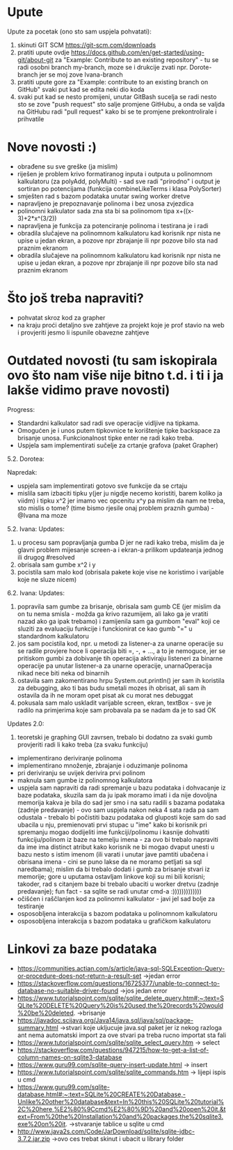 # Upute
Upute za pocetak (ono sto sam uspjela pohvatati): 
1) skinuti GIT SCM https://git-scm.com/downloads
2) pratiti upute ovdje https://docs.github.com/en/get-started/using-git/about-git za "Example: Contribute to an existing repository" - tu se radi osobni branch my-branch, moze se i drukcije zvati npr. Dorote-branch jer se moj zove Ivana-branch
3) pratiti upute gore za "Example: contribute to an existing branch on GitHub" svaki put kad se edita neki dio koda
4) svaki put kad se nesto promijeni, unutar GitBash sucelja se radi nesto sto se zove "push request" sto salje promjene GitHubu, a onda se valjda na GitHubu radi "pull request" kako bi se te promjene prekontrolirale i prihvatile

# Nove novosti :)
- obrađene su sve greške (ja mislim)
- riješen je problem krivo formatiranog inputa i outputa u polinomnom kalkulatoru (za polyAdd, polyMulti) - sad sve radi "prirodno" i output je sortiran po potencijama (funkcija combineLikeTerms i klasa PolySorter)
- smješten rad s bazom podataka unutar swing worker dretve
- napravljeno je prepoznavanje polinoma i bez unosa zvjezdica
- polinomni kalkulator sada zna sta bi sa polinomom tipa x+((x-3)+2*x^(3/2))
- napravljena je funkcija za potenciranje polinoma i testirana je i radi
- obradila slučajeve na polinomnom kalkulatoru kad korisnik npr nista ne upise u jedan ekran, a pozove npr zbrajanje ili npr pozove bilo sta nad praznim ekranom
- obradila slučajeve na polinomnom kalkulatoru kad korisnik npr nista ne upise u jedan ekran, a pozove npr zbrajanje ili npr pozove bilo sta nad praznim ekranom

# Što još treba napraviti?
- pohvatat skroz kod za grapher
- na kraju proći detaljno sve zahtjeve za projekt koje je prof stavio na web i provjeriti jesmo li ispunile obavezne zahtjeve

# Outdated novosti (tu sam iskopirala ovo što nam više nije bitno t.d. i ti i ja lakše vidimo prave novosti)
Progress:
- Standardni kalkulator sad radi sve operacije vidljive na tipkama. 
- Omogućen je i unos putem tipkovnice te korištenje tipke backspace za brisanje unosa. Funkcionalnost tipke enter ne radi kako treba.
- Uspjela sam implementirati sučelje za crtanje grafova (paket Grapher)
      
5.2. Dorotea:

Napredak:
- uspjela sam implementirati gotovo sve funkcije da se crtaju
- mislila sam izbaciti tipku y(jer ju nigdje necemo koristiti, barem koliko ja viidm) i tipku x^2 jer imamo vec opcenitu x^y pa mislim da nam ne treba, sto mislis o tome? (time bismo rjesile onaj problem praznih gumba) -@Ivana ma moze 

5.2. Ivana:
Updates:
1) u procesu sam popravljanja gumba D jer ne radi kako treba, mislim da je glavni problem mijesanje screen-a i ekran-a prilikom updateanja jednog ili drugog #resolved
2) obrisala sam gumbe x^2 i y
3) pocistila sam malo kod (obrisala pakete koje vise ne koristimo i varijable koje ne sluze nicem)

6.2. Ivana:
Updates:
1) popravila sam gumbe za brisanje, obrisala sam gumb CE (jer mislim da on tu nema smisla - možda ga krivo razumijem, ali lako ga je vratiti nazad ako ga ipak trebamo) i zamijenila sam ga gumbom "eval" koji ce sluziti za evaluaciju funkcije i funckionirat ce kao gumb "=" u standardnom kalkulatoru
2) jos sam pocistila kod, npr. u metodi za listener-a za unarne operacije su se radile provjere hoce li operacija biti =, -, + ..., a to je nemoguce, jer se pritiskom gumbi za dobivanje tih operacija aktiviraju listeneri za binarne operacije pa unutar listener-a za unarne operacije, unarnaOperacija nikad nece biti neka od binarnih
3) ostavila sam zakomentirano hrpu System.out.println() jer sam ih koristila za debugging, ako ti bas budu smetali mozes ih obrisat, ali sam ih ostavila da ih ne moram opet pisat ak cu morat nes debuggat
4) pokusala sam malo uskladit varijable screen, ekran, textBox - sve je radilo na primjerima koje sam probavala pa se nadam da je to sad OK

Updates 2.0:
1) teoretski je graphing GUI zavrsen, trebalo bi dodatno za svaki gumb provjeriti radi li kako treba (za svaku funkciju)

- implementirano deriviranje polinoma
- implementirano množenje, zbrajanje i oduzimanje polinoma 
- pri deriviranju se uvijek derivira prvi polinom
- maknula sam gumbe iz polinomnog kalkulatora
- uspjela sam napraviti da radi spremanje u bazu podataka i dohvacanje iz baze podataka, skuzila sam da ju ipak moramo imati i da nije dovoljna memorija kakva je bila do sad jer smo i na satu radili s bazama podataka (zadnje predavanje) - ovo sam uspjela nakon neka 4 sata rada pa sam odustala - trebalo bi počistiti bazu podataka od gluposti koje sam do sad ubacila u nju, premienovati prvi stupac u "ime" kako bi korisnik pri spremanju mogao dodijeliti ime funkciji/polinomu i kasnije dohvatiti funkciju/polinom iz baze na temelju imena - za ovo bi trebalo napraviti da ime ima distinct atribut kako korisnik ne bi mogao dvaput unesti u bazu nesto s istim imenom (ili varati i unutar jave pamtiti ubačena i obrisana imena - cini se puno lakse da ne moramo petljati sa sql naredbama); mislim da bi trebalo dodati i gumb za brisanje stvari iz memorije; gore u uputama ostavljam linkove koji su mi bili korisni; takoder, rad s citanjem baze bi trebalo ubaciti u worker dretvu (zadnje predavanje); fun fact - sa sqlite se radi unutar cmd-a :)))))))))))))
- očišćen i raščlanjen kod za polinomni kalkulator - javi jel sad bolje za testiranje
- osposobljena interakcija s bazom podataka u polinomnom kalkulatoru
- osposobljena interakcija s bazom podataka u grafičkom kalkulatoru

# Linkovi za baze podataka
- https://communities.actian.com/s/article/java-sql-SQLException-Query-or-procedure-does-not-return-a-result-set ->jedan error
- https://stackoverflow.com/questions/16725377/unable-to-connect-to-database-no-suitable-driver-found ->jos jedan error
- https://www.tutorialspoint.com/sqlite/sqlite_delete_query.htm#:~:text=SQLite%20DELETE%20Query%20is%20used,the%20records%20would%20be%20deleted. ->brisanje 
- https://javadoc.scijava.org/Java14/java.sql/java/sql/package-summary.html ->stvari koje ukljucuje java.sql paket jer iz nekog razloga ant nema automatski import za ove stvari pa treba rucno importat sta fali
- https://www.tutorialspoint.com/sqlite/sqlite_select_query.htm -> select
- https://stackoverflow.com/questions/947215/how-to-get-a-list-of-column-names-on-sqlite3-database
- https://www.guru99.com/sqlite-query-insert-update.html -> insert
- https://www.tutorialspoint.com/sqlite/sqlite_commands.htm -> lijepi ispis u cmd
- https://www.guru99.com/sqlite-database.html#:~:text=SQLite%20CREATE%20Database,-Unlike%20other%20database&text=In%20this%20SQLite%20tutorial%2C%20here,%E2%80%9Ccmd%E2%80%9D%20and%20open%20it.&text=From%20the%20Installation%20and%20packages,the%20sqlite3.exe%20on%20it. ->stvaranje tablice u sqlite u cmd
- http://www.java2s.com/Code/JarDownload/sqlite/sqlite-jdbc-3.7.2.jar.zip ->ovo ces trebat skinut i ubacit u library folder
